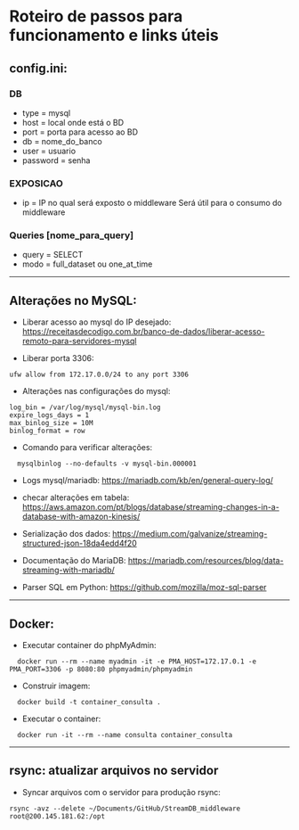 # Roteiro de passos para funcionamento e links úteis

## config.ini:

### DB

- type = mysql
- host = local onde está o BD
- port = porta para acesso ao BD
- db = nome_do_banco
- user = usuario
- password = senha

### EXPOSICAO

- ip = IP no qual será exposto o middleware
Será útil para o consumo do middleware

### Queries [nome_para_query]

- query = SELECT
- modo = full_dataset ou one_at_time

---

## Alterações no MySQL:

- Liberar acesso ao mysql do IP desejado:
  https://receitasdecodigo.com.br/banco-de-dados/liberar-acesso-remoto-para-servidores-mysql

- Liberar porta 3306:

```
ufw allow from 172.17.0.0/24 to any port 3306
```

- Alterações nas configurações do mysql:

```
log_bin = /var/log/mysql/mysql-bin.log
expire_logs_days = 1
max_binlog_size = 10M
binlog_format = row
```

- Comando para verificar alterações:

```
  mysqlbinlog --no-defaults -v mysql-bin.000001
```

- Logs mysql/mariadb: https://mariadb.com/kb/en/general-query-log/

- checar alterações em tabela: https://aws.amazon.com/pt/blogs/database/streaming-changes-in-a-database-with-amazon-kinesis/

- Serialização dos dados: https://medium.com/galvanize/streaming-structured-json-18da4edd4f20

- Documentação do MariaDB: https://mariadb.com/resources/blog/data-streaming-with-mariadb/

- Parser SQL em Python: https://github.com/mozilla/moz-sql-parser

---

## Docker:

- Executar container do phpMyAdmin:

```
  docker run --rm --name myadmin -it -e PMA_HOST=172.17.0.1 -e PMA_PORT=3306 -p 8080:80 phpmyadmin/phpmyadmin
```

- Construir imagem:

```
  docker build -t container_consulta .
```

- Executar o container:

```
  docker run -it --rm --name consulta container_consulta
```

---

## rsync: atualizar arquivos no servidor

- Syncar arquivos com o servidor para produção rsync:

```
rsync -avz --delete ~/Documents/GitHub/StreamDB_middleware root@200.145.181.62:/opt
```
